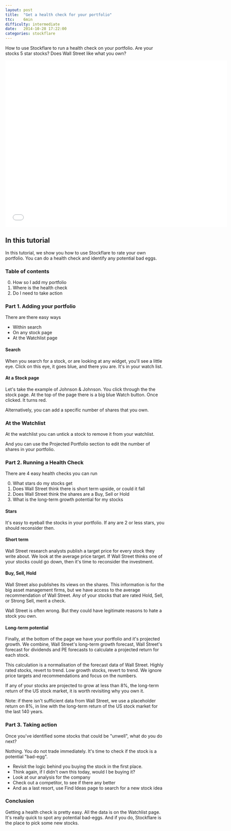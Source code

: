 ```yaml
---
layout: post
title:  "Get a health check for your portfolio"
ttc:    6min
difficulty: intermediate
date:   2014-10-28 17:22:00
categories: stockflare
---
```

How to use Stockflare to run a health check on your portfolio. Are your stocks 5 star stocks? Does Wall Street like what you own?

<iframe width="700" height="525" src="//www.youtube.com/embed/LlouywIfOrc" frameborder="0" allowfullscreen></iframe>

## In this tutorial

In this tutorial, we show you how to use Stockflare to rate your own portfolio. You can do a health check and identify any potential bad eggs.

### Table of contents

0. How so I add my portfolio
0. Where is the health check
0. Do I need to take action 

### Part 1. Adding your portfolio

There are there easy ways

* Within search
* On any stock page
* At the Watchlist page

#### Search

When you search for a stock, or are looking at any widget, you'll see a little eye. Click on this eye, it goes blue, and there you are. It's in your watch list.

#### At a Stock page

Let's take the example of Johnson & Johnson. You click through the the stock page. At the top of the page there is a big blue Watch button. Once clicked. It turns red.

Alternatively, you can add a specific number of shares that you own.

### At the Watchlist

At the watchlist you can untick a stock to remove it from your watchlist. 

And you can use the Projected Portfolio section to edit the number of shares in your portfolio.

### Part 2. Running a Health Check

There are 4 easy health checks you can run

0. What stars do my stocks get
0. Does Wall Street think there is short term upside, or could it fall
0. Does Wall Street think the shares are a Buy, Sell or Hold
0. What is the long-term growth potential for my stocks
 
#### Stars

It's easy to eyeball the stocks in your portfolio. If any are 2 or less stars, you should reconsider then.

#### Short term

Wall Street research analysts publish a target price for every stock they write about. We look at the average price target. If Wall Street thinks one of your stocks could go down, then it's time to reconsider the investment.

#### Buy, Sell, Hold

Wall Street also publishes its views on the shares. This information is for the big asset management firms, but we have access to the average recommendation of Wall Street. Any of your stocks that are rated  Hold, Sell, or Strong Sell, merit a check. 

Wall Street is often wrong. But they could have legitimate reasons to hate a stock you own.

#### Long-term potential

Finally, at the bottom of the page we have your portfolio and it's projected growth. We combine, Wall Street's long-term growth forecast, Wall Street's forecast for dividends and PE forecasts to calculate a projected return for each stock. 

This calculation is a normalisation of the forecast data of Wall Street. Highly rated stocks, revert to trend. Low growth stocks, revert to trend. We ignore price targets and recommendations and focus on the numbers.

If any of your stocks are projected to grow at less than 8%, the long-term return of the US stock market, it is worth revisiting why you own it.

Note: if there isn't sufficient data from Wall Street, we use a placeholder return on 8%, in line with the long-term return of the US stock market for the last 140 years.

### Part 3. Taking action

Once you've identified some stocks that could be "unwell", what do you do next?

Nothing. You do not trade immediately. It's time to check if the stock is a potential "bad-egg". 

* Revisit the logic behind you buying the stock in the first place.
* Think again, if I didn't own this today, would I be buying it?
* Look at our analysis for the company
* Check out a competitor, to see if there any better
* And as a last resort, use Find Ideas page to search for a new stock idea

### Conclusion

Getting a health check is pretty easy. All the data is on the Watchlist page. It's really quick to spot any potential bad-eggs. And if you do, Stockflare is the place to pick some new stocks.

